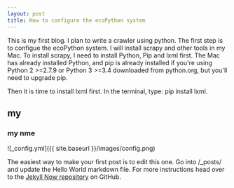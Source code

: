 ```yaml
---
layout: post
title: How to configure the ecoPython system
---
```

  This is my first blog. I plan to write a crawler using python.
  The first step is to configue the ecoPython system. I will install scrapy and other tools in my Mac.
  To install scrapy, I need to install Python, Pip and lxml first. The Mac has already installed Python, and  pip is already installed if you're using Python 2 >=2.7.9 or Python 3 >=3.4 downloaded from python.org, but you'll need to upgrade pip.
  
  Then it is time to install lxml first. In the terminal, type: pip install lxml.
## my
### my nme

![_config.yml]({{ site.baseurl }}/images/config.png)

The easiest way to make your first post is to edit this one. Go into /_posts/ and update the Hello World markdown file. For more instructions head over to the [Jekyll Now repository](https://github.com/barryclark/jekyll-now) on GitHub.
